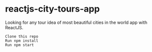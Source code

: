 # reactjs-city-tours-app
Looking for any tour idea of most beautiful cities in the world app with ReactJS.


    Clone this repo
    Run npm install
    Run npm start
